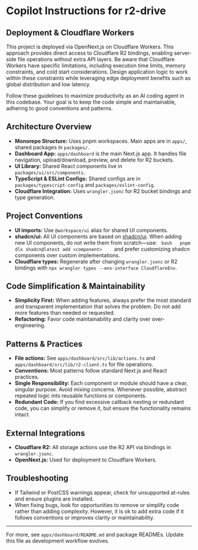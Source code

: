 # Copilot Instructions for r2-drive

## Deployment & Cloudflare Workers
This project is deployed via OpenNext.js on Cloudflare Workers. This approach provides direct access to Cloudflare R2 bindings, enabling server-side file operations without extra API layers. Be aware that Cloudflare Workers have specific limitations, including execution time limits, memory constraints, and cold start considerations. Design application logic to work within these constraints while leveraging edge deployment benefits such as global distribution and low latency.

Follow these guidelines to maximize productivity as an AI coding agent in this codebase. Your goal is to keep the code simple and maintainable, adhering to good conventions and patterns.

## Architecture Overview
- **Monorepo Structure:** Uses pnpm workspaces. Main apps are in `apps/`, shared packages in `packages/`.
- **Dashboard App:** `apps/dashboard` is the main Next.js app. It handles file navigation, upload/download, preview, and delete for R2 buckets.
- **UI Library:** Shared React components live in `packages/ui/src/components`.
- **TypeScript & ESLint Configs:** Shared configs are in `packages/typescript-config` and `packages/eslint-config`.
- **Cloudflare Integration:** Uses `wrangler.jsonc` for R2 bucket bindings and type generation.

## Project Conventions
- **UI imports:** Use `@workspace/ui` alias for shared UI components.
- **shadcn/ui:** All UI components are based on [shadcn/ui](https://ui.shadcn.com/). When adding new UI components, do not write them from scratch—use:
  ```bash
  pnpm dlx shadcn@latest add <component>
  ```
  and prefer customizing shadcn components over custom implementations.
- **Cloudflare types:** Regenerate after changing `wrangler.jsonc` or R2 bindings with `npx wrangler types --env-interface CloudflareEnv`.

## Code Simplification & Maintainability
- **Simplicity First:** When adding features, always prefer the most standard and transparent implementation that solves the problem. Do not add more features than needed or requested.
- **Refactoring:** Favor code maintainability and clarity over over-engineering.

## Patterns & Practices
- **File actions:** See `apps/dashboard/src/lib/actions.ts` and `apps/dashboard/src/lib/r2-client.ts` for file operations.
- **Conventions:** Most patterns follow standard Next.js and React practices.
- **Single Responsibility:** Each component or module should have a clear, singular purpose. Avoid mixing concerns. Whenever possible, abstract repeated logic into reusable functions or components.
- **Redundant Code:** If you find excessive callback nesting or redundant code, you can simplify or remove it, but ensure the functionality remains intact.

## External Integrations
- **Cloudflare R2:** All storage actions use the R2 API via bindings in `wrangler.jsonc`.
- **OpenNext.js:** Used for deployment to Cloudflare Workers.

## Troubleshooting
- If Tailwind or PostCSS warnings appear, check for unsupported at-rules and ensure plugins are installed.
- When fixing bugs, look for opportunities to remove or simplify code rather than adding complexity. However, it is ok to add extra code if it follows conventions or improves clarity or maintainability.

---

For more, see `apps/dashboard/README.md` and package READMEs. Update this file as development workflow evolves.